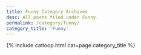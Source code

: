 ```yaml
---
title: Funny Category Archives
desc: All posts filed under Funny.
permalink: /category/funny/
category_title: 'Funny'
---
```

{% include catloop.html cat=page.category_title %}